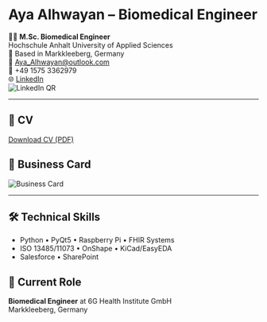 # Aya Alhwayan – Biomedical Engineer

👩‍🔬 **M.Sc. Biomedical Engineer**  
Hochschule Anhalt University of Applied Sciences  
📍 Based in Markkleeberg, Germany  
📧 [Aya_Alhwayan@outlook.com](mailto:Aya_Alhwayan@outlook.com)  
📱 +49 1575 3362979  
🌐 [LinkedIn](https://www.linkedin.com/in/ayah-alhwayan)  
![LinkedIn QR](qr_aya_alhwayan_linkedin.png)

---

## 📄 CV
[Download CV (PDF)](Aya_Alhwayan_CV.pdf)

## 💼 Business Card
![Business Card](Aya_Alhwayan_Business_Card.png)

---

## 🛠 Technical Skills
- Python • PyQt5 • Raspberry Pi • FHIR Systems  
- ISO 13485/11073 • OnShape • KiCad/EasyEDA  
- Salesforce • SharePoint

## 🧪 Current Role
**Biomedical Engineer** at 6G Health Institute GmbH  
Markkleeberg, Germany
